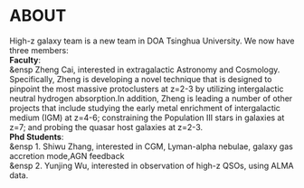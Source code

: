 # ABOUT
High-z galaxy team is a new team in DOA Tsinghua University. We now have three members:  
**Faculty**:   
&ensp Zheng Cai, interested in extragalactic Astronomy and Cosmology. Specifically, Zheng is developing a novel technique that is designed to pinpoint the most massive protoclusters at z=2-3 by utilizing intergalactic neutral hydrogen absorption.In addition, Zheng is leading a number of other projects that include studying the early metal enrichment of intergalactic medium (IGM) at z=4-6; constraining the Population III stars in galaxies at z=7; and probing the quasar host galaxies at z=2-3.  
**Phd Students**:  
&ensp 1. Shiwu Zhang, interested in CGM, Lyman-alpha nebulae, galaxy gas accretion mode,AGN feedback  
&ensp 2. Yunjing Wu, interested in observation of high-z QSOs, using ALMA data.



